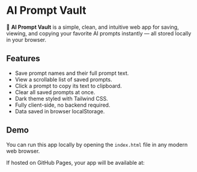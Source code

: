 # AI Prompt Vault

🧠 **AI Prompt Vault** is a simple, clean, and intuitive web app for saving, viewing, and copying your favorite AI prompts instantly — all stored locally in your browser.

## Features

- Save prompt names and their full prompt text.
- View a scrollable list of saved prompts.
- Click a prompt to copy its text to clipboard.
- Clear all saved prompts at once.
- Dark theme styled with Tailwind CSS.
- Fully client-side, no backend required.
- Data saved in browser localStorage.

## Demo

You can run this app locally by opening the `index.html` file in any modern web browser.

If hosted on GitHub Pages, your app will be available at:

